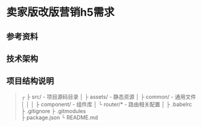 # 卖家版改版营销h5需求

## 参考资料


## 技术架构


## 项目结构说明
> ┌ 
  ├ src/                    - 项目源码目录
  │ ├ assets/               - 静态资源
  │ ├ common/               - 通用文件
  │ │
  │ ├ component/            - 组件库
  │ └ router/*              - 路由相关配置
  │
  ├ .babelrc 
  ├ .gitignore 
  ├ .gitmodules  
  ├ package.json 
  └ README.md
  